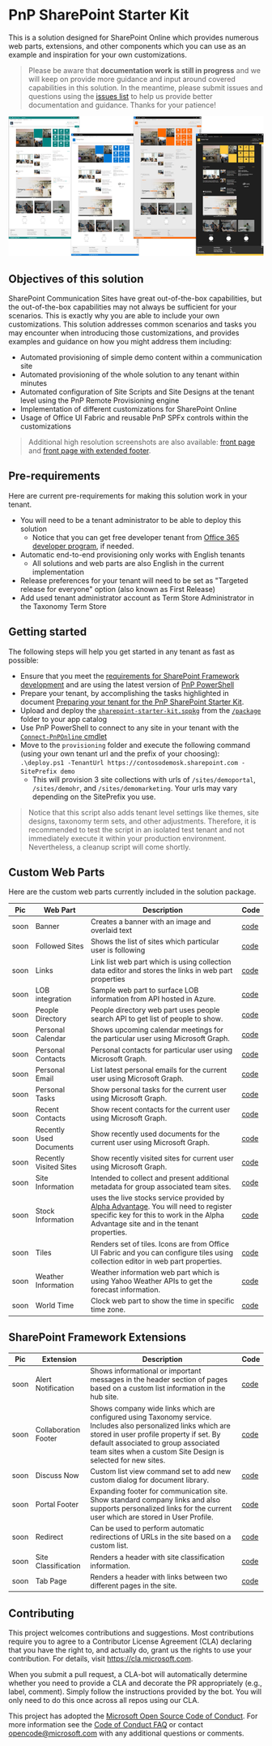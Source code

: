 
# PnP SharePoint Starter Kit

This is a solution designed for SharePoint Online which provides numerous web parts, extensions, and other components which you can use as an example and inspiration for your own customizations. 

> Please be aware that **documentation work is still in progress** and we will keep on provide more guidance and input around covered capabilities in this solution. In the meantime, please submit issues and questions using the [issues list](../../issues) to help us provide better documentation and guidance. Thanks for your patience!

![PnP Starter Pack Front Page](./assets/images/default-front-page.png)

## Objectives of this solution

SharePoint Communication Sites have great out-of-the-box capabilities, but the out-of-the-box capabilities may not always be sufficient for your scenarios. This is exactly why you are able to include your own customizations. This solution addresses common scenarios and tasks you may encounter when introducing those customizations, and provides examples and guidance on how you might address them including:

- Automated provisioning of simple demo content within a communication site
- Automated provisioning of the whole solution to any tenant within minutes
- Automated configuration of Site Scripts and Site Designs at the tenant level using the PnP Remote Provisioning engine
- Implementation of different customizations for SharePoint Online
- Usage of Office UI Fabric and reusable PnP SPFx controls within the customizations

> Additional high resolution screenshots are also available: [front page](./assets/images/hihg-res-default-home-page.png) and [front page with extended footer](./assets/images/hihg-res-default-home-page-extended-footer.png).


## Pre-requirements

Here are current pre-requirements for making this solution work in your tenant.

- You will need to be a tenant administrator to be able to deploy this solution
    - Notice that you can get free developer tenant from [Office 365 developer program](https://developer.microsoft.com/en-us/office/dev-program), if needed.
- Automatic end-to-end provisioning only works with English tenants
    - All solutions and web parts are also English in the current implementation
- Release preferences for your tenant will need to be set as "Targeted release for everyone" option (also known as First Release)
- Add used tenant administrator account as Term Store Administrator in the Taxonomy Term Store 


## Getting started

The following steps will help you get started in any tenant as fast as possible:

- Ensure that you meet the [requirements for SharePoint Framework development](https://docs.microsoft.com/en-us/sharepoint/dev/spfx/set-up-your-development-environment) and are using the latest version of [PnP PowerShell](https://docs.microsoft.com/en-us/powershell/sharepoint/sharepoint-pnp/sharepoint-pnp-cmdlets?view=sharepoint-ps)
- Prepare your tenant, by accomplishing the tasks highlighted in document [Preparing your tenant for the PnP SharePoint Starter Kit](./documentation/tenant-settings.md).
- Upload and deploy the [`sharepoint-starter-kit.sppkg`](./package/sharepoint-starter-kit.sppkg) from the [`/package`](./package) folder to your app catalog
- Use PnP PowerShell to connect to any site in your tenant with the [`Connect-PnPOnline` cmdlet](https://docs.microsoft.com/en-us/powershell/module/sharepoint-pnp/connect-pnponline?view=sharepoint-ps)
- Move to the `provisioning` folder and execute the following command (using your own tenant url and the prefix of your choosing): `.\deploy.ps1 -TenantUrl https://contosodemosk.sharepoint.com -SitePrefix demo`
    - This will provision 3 site collections with urls of `/sites/demoportal`, `/sites/demohr`, and `/sites/demomarketing`. Your urls may vary depending on the SitePrefix you use.

> Notice that this script also adds tenant level settings like themes, site designs, taxonomy term sets, and other adjustments. Therefore, it is recommended to test the script in an isolated test tenant and not immediately execute it within your production environment. Nevertheless, a cleanup script will come shortly.

## Custom Web Parts

Here are the custom web parts currently included in the solution package.

Pic |  Web Part |  Description  | Code
------------ | ----------- | ----------- | -----------
soon | Banner | Creates a banner with an image and overlaid text | [code](solution/src/webparts/banner/bannerwebpart.ts)
soon | Followed Sites | Shows the list of sites which particular user is following | [code](solution/src/webparts/followedSites/FollowedSitesWebPart.ts)
soon | Links | Link list web part which is using collection data editor and stores the links in web part properties | [code](solution/src/webparts/links/LinksWebPart.ts)
soon | LOB integration | Sample web part to surface LOB information from API hosted in Azure. | [code](solution/src/webparts/lobIntegration/LobIntegrationWebPart.ts)
soon | People Directory | People directory web part uses people search API to get list of people to show.  | [code](solution/src/webparts/peopleDirectory/PeopleDirectoryWebPart.ts)
soon | Personal Calendar | Shows upcoming calendar meetings for the particular user using Microsoft Graph. | [code](solution/src/webparts/personalCalendar/PersonalCalendarWebPart.ts)
soon | Personal Contacts | Personal contacts for particular user using Microsoft Graph. | [code](solution/src/webparts/personalContacts/PersonalContactsWebPart.ts)
soon | Personal Email | List latest personal emails for the current user using Microsoft Graph. | [code](solution/src/webparts/personalEmail/PersonalEmailWebPart.ts)
soon | Personal Tasks | Show personal tasks for the current user using Microsoft Graph. | [code](solution/src/webparts/personalTasks/PersonalTasksWebPart.ts)
soon | Recent Contacts | Show recent contacts for the current user using Microsoft Graph. | [code](solution/src/webparts/recentContacts/RecentContactsWebPart.ts)
soon | Recently Used Documents | Show recently used documents for the current user using Microsoft Graph. | [code](solution/src/webparts/recentlyUsedDocuments/RecentlyUsedDocumentsWebPart.ts)
soon | Recently Visited Sites | Show recently visited sites for current user using Microsoft Graph. | [code](solution/src/webparts/recentlyVisitedSites/RecentlyVisitedSitesWebPart.ts)
soon | Site Information | Intended to collect and present additional metadata for group associated team sites. | [code](solution/src/webparts/siteInformation/SiteInformationWebPart.ts)
soon | Stock Information | uses the live stocks service provided by [Alpha Advantage](https://www.alphavantage.co/). You will need to register specific key for this to work in the Alpha Advantage site and in the tenant properties.  | [code](solution/src/webparts/stockInformation/StockInformationWebPart.ts)
soon | Tiles | Renders set of tiles. Icons are from Office UI Fabric and you can configure tiles using collection editor in web part properties. | [code](solution/src/webparts/tiles/TilesWebPart.ts)
soon | Weather Information | Weather information web part which is using Yahoo Weather APIs to get the forecast information. | [code](solution/src/webparts/weatherInformation/WeatherInformationWebPart.ts)
soon | World Time | Clock web part to show the time in specific time zone. | [code](solution/src/webparts/worldTime/WorldTimeWebPart.ts)

## SharePoint Framework Extensions

Pic |  Extension |  Description  | Code
------------ | ----------- | ----------- | -----------
soon | Alert Notification | Shows informational or important messages in the header section of pages based on a custom list information in the hub site. | [code](solution/src/extensions/alertNotitication/AlertNotiticationApplicationCustomizer.ts)
soon | Collaboration Footer | Shows company wide links which are configured using Taxonomy service. Includes also  personalized links which are stored in user profile property if set. By default associated to group associated team sites when a custom Site Design is selected for new sites. | [code](solution/src/extensions/collabFooter/CollabFooterApplicationCustomizer.ts)
soon | Discuss Now | Custom list view command set to add new custom dialog for document library. | [code](solution/src/extensions/discussNow/DiscussNowCommandSet.ts)
soon | Portal Footer | Expanding footer for communication site. Show standard company links and also supports personalized links for the current user which are stored in User Profile. | [code](solution/src/extensions/portalFooter/PortalFooterApplicationCustomizer.ts)
soon | Redirect | Can be used to perform automatic redirections of URLs in the site based on a custom list. | [code](solution/src/extensions/redirect/RedirectApplicationCustomizer.ts)
soon | Site Classification | Renders a header with site classification information. | [code](solution/src/extensions/siteClassification/SiteClassificationApplicationCustomizer.ts)
soon | Tab Page | Renders a header with links between two different pages in the site. | [code](solution/src/extensions/tabPage/TabPageApplicationCustomizer.ts)

## Contributing

This project welcomes contributions and suggestions.  Most contributions require you to agree to a
Contributor License Agreement (CLA) declaring that you have the right to, and actually do, grant us
the rights to use your contribution. For details, visit https://cla.microsoft.com.

When you submit a pull request, a CLA-bot will automatically determine whether you need to provide
a CLA and decorate the PR appropriately (e.g., label, comment). Simply follow the instructions
provided by the bot. You will only need to do this once across all repos using our CLA.

This project has adopted the [Microsoft Open Source Code of Conduct](https://opensource.microsoft.com/codeofconduct/).
For more information see the [Code of Conduct FAQ](https://opensource.microsoft.com/codeofconduct/faq/) or
contact [opencode@microsoft.com](mailto:opencode@microsoft.com) with any additional questions or comments.
